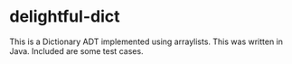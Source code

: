 # delightful-dict

This is a Dictionary ADT implemented using arraylists. This was written in Java. Included are some test cases. 
